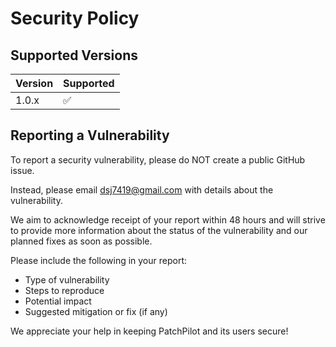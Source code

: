 # Security Policy

## Supported Versions

| Version | Supported          |
| ------- | ------------------ |
| 1.0.x   | :white_check_mark: |

## Reporting a Vulnerability

To report a security vulnerability, please do NOT create a public GitHub issue.

Instead, please email <dsj7419@gmail.com> with details about the vulnerability.

We aim to acknowledge receipt of your report within 48 hours and will strive to provide more information about the status of the vulnerability and our planned fixes as soon as possible.

Please include the following in your report:

- Type of vulnerability
- Steps to reproduce
- Potential impact
- Suggested mitigation or fix (if any)

We appreciate your help in keeping PatchPilot and its users secure!
